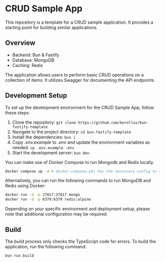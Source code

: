 # CRUD Sample App

This repository is a template for a CRUD sample application. It provides a starting point for building similar applications.

## Overview

- Backend: Bun & Fastify
- Database: MongoDB
- Caching: Redis

The application allows users to perform basic CRUD operations on a collection of items. It utilizes Swagger for documenting the API endpoints.

## Development Setup

To set up the development environment for the CRUD Sample App, follow these steps:

1. Clone the repository: `git clone https://github.com/kerolloz/bun-fastify-template`
1. Navigate to the project directory: `cd bun-fastify-template`
1. Install the dependencies: `bun i`
1. Copy _.env.example_ to _.env_ and update the environment variables as needed. `cp .env.example .env`
1. Start the development server: `bun dev`

You can make use of Docker Compose to run Mongodb and Redis locally.

```sh
docker compose up -d # docker-compose.yml has the necessary config to run MongoDB and Redis.
```

Alternatively, you can run the following commands to run MongoDB and Redis using Docker:

```sh
docker run -d -p 27017:27017 mongo
docker run -d -p 6379:6379 redis:alpine
```

Depending on your specific environment and deployment setup, please note that additional configuration may be required.

## Build

The build process only checks the TypeScript code for errors. To build the application, run the following command:

```sh
bun run build
```
